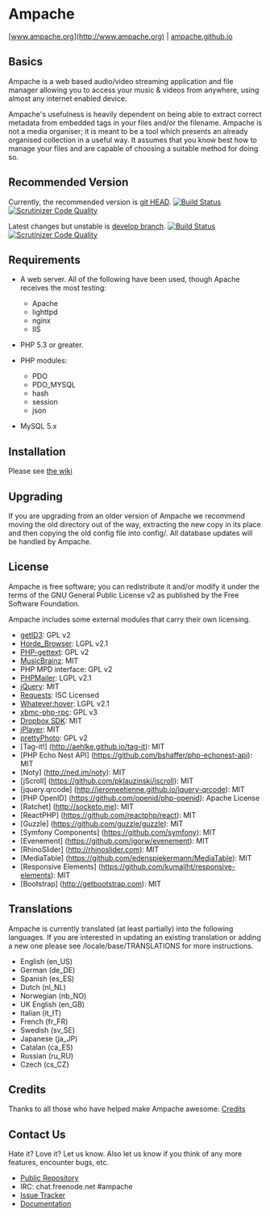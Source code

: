 Ampache
=======
[www.ampache.org](http://www.ampache.org) |
[ampache.github.io](http://ampache.github.io)

Basics
------

Ampache is a web based audio/video streaming application and file
manager allowing you to access your music & videos from anywhere,
using almost any internet enabled device.

Ampache's usefulness is heavily dependent on being able to extract
correct metadata from embedded tags in your files and/or the filename.
Ampache is not a media organiser; it is meant to be a tool which
presents an already organised collection in a useful way. It assumes
that you know best how to manage your files and are capable of
choosing a suitable method for doing so.

Recommended Version
-------------------

Currently, the recommended version is [git HEAD](https://github.com/ampache/ampache/archive/master.tar.gz).
[![Build Status](https://api.travis-ci.org/ampache/ampache.png?branch=master)](https://travis-ci.org/ampache/ampache)
[![Scrutinizer Code Quality](https://scrutinizer-ci.com/g/ampache/ampache/badges/quality-score.png?b=master)](https://scrutinizer-ci.com/g/ampache/ampache/?branch=master)

Latest changes but unstable is [develop branch](https://github.com/ampache/ampache/archive/develop.tar.gz).
[![Build Status](https://api.travis-ci.org/ampache/ampache.png?branch=develop)](https://travis-ci.org/ampache/ampache)
[![Scrutinizer Code Quality](https://scrutinizer-ci.com/g/ampache/ampache/badges/quality-score.png?b=develop)](https://scrutinizer-ci.com/g/ampache/ampache/?branch=develop)

Requirements
------------

* A web server. All of the following have been used, though Apache
receives the most testing:
    * Apache
    * lighttpd
    * nginx
    * IIS

* PHP 5.3 or greater.

* PHP modules:
    * PDO
    * PDO_MYSQL
    * hash
    * session
    * json

* MySQL 5.x

Installation
------------

Please see [the wiki](https://github.com/ampache/ampache/wiki/Installation)

Upgrading
---------

If you are upgrading from an older version of Ampache we recommend
moving the old directory out of the way, extracting the new copy in
its place and then copying the old config file into config/. All
database updates will be handled by Ampache.

License
-------

Ampache is free software; you can redistribute it and/or
modify it under the terms of the GNU General Public License v2
as published by the Free Software Foundation.

Ampache includes some external modules that carry their own licensing.

* [getID3](http://getid3.sourceforge.net): GPL v2
* [Horde_Browser](http://www.horde.org): LGPL v2.1
* [PHP-gettext](https://launchpad.net/php-gettext): GPL v2
* [MusicBrainz](https://github.com/mikealmond/MusicBrainz): MIT
* PHP MPD interface: GPL v2
* [PHPMailer](https://github.com/PHPMailer/PHPMailer): LGPL v2.1
* [jQuery](http://jquery.org): MIT
* [Requests](http://requests.ryanmccue.info): ISC Licensed
* [Whatever:hover](http://www.xs4all.nl/~peterned): LGPL v2.1
* [xbmc-php-rpc](https://github.com/karlrixon/xbmc-php-rpc): GPL v3
* [Dropbox SDK](https://github.com/dropbox/dropbox-sdk-php): MIT
* [jPlayer](http://jplayer.org): MIT
* [prettyPhoto](http://www.no-margin-for-errors.com/projects/prettyphoto-jquery-lightbox-clone): GPL v2
* [Tag-it!] (http://aehlke.github.io/tag-it): MIT
* [PHP Echo Nest API] (https://github.com/bshaffer/php-echonest-api): MIT
* [Noty] (http://ned.im/noty): MIT
* [jScroll] (https://github.com/pklauzinski/jscroll): MIT
* [jquery.qrcode] (http://jeromeetienne.github.io/jquery-qrcode): MIT
* [PHP OpenID] (https://github.com/openid/php-openid): Apache License
* [Ratchet] (http://socketo.me): MIT
* [ReactPHP] (https://github.com/reactphp/react): MIT
* [Guzzle] (https://github.com/guzzle/guzzle): MIT
* [Symfony Components] (https://github.com/symfony): MIT
* [Evenement] (https://github.com/igorw/evenement): MIT
* [RhinoSlider] (http://rhinoslider.com): MIT
* [MediaTable] (https://github.com/edenspiekermann/MediaTable): MIT
* [Responsive Elements] (https://github.com/kumailht/responsive-elements): MIT
* [Bootstrap] (http://getbootstrap.com): MIT


Translations
------------

Ampache is currently translated (at least partially) into the
following languages. If you are interested in updating an existing
translation or adding a new one please see /locale/base/TRANSLATIONS
for more instructions.

* English	(en_US)
* German	(de_DE)
* Spanish	(es_ES)
* Dutch		(nl_NL)
* Norwegian	(nb_NO)
* UK English	(en_GB)
* Italian	(it_IT)
* French	(fr_FR)
* Swedish	(sv_SE)
* Japanese	(ja_JP) 
* Catalan	(ca_ES)
* Russian	(ru_RU)
* Czech (cs_CZ)

Credits
-------

Thanks to all those who have helped make Ampache awesome: [Credits](docs/ACKNOWLEDGEMENTS)


Contact Us
----------

Hate it? Love it? Let us know. Also let us know if you think of any
more features, encounter bugs, etc.

* [Public Repository](http://github.com/ampache)
* IRC: chat.freenode.net #ampache
* [Issue Tracker](https://github.com/ampache/ampache/issues)
* [Documentation](https://github.com/ampache/ampache/wiki)


